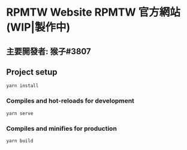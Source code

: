 # RPMTW Website RPMTW 官方網站 (WIP|製作中)
## 主要開發者: 猴子#3807

## Project setup
```
yarn install
```

### Compiles and hot-reloads for development
```
yarn serve
```

### Compiles and minifies for production
```
yarn build
```
